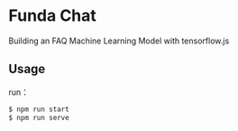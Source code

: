 # Funda Chat

Building an FAQ Machine Learning Model with tensorflow.js

## Usage

run：

```bash
$ npm run start
$ npm run serve
```

